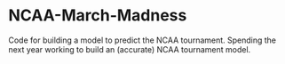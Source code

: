 # NCAA-March-Madness
Code for building a model to predict the NCAA tournament.
Spending the next year working to build an (accurate) NCAA tournament model.
